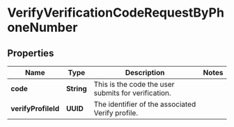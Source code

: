 

# VerifyVerificationCodeRequestByPhoneNumber


## Properties

| Name | Type | Description | Notes |
|------------ | ------------- | ------------- | -------------|
|**code** | **String** | This is the code the user submits for verification. |  |
|**verifyProfileId** | **UUID** | The identifier of the associated Verify profile. |  |



